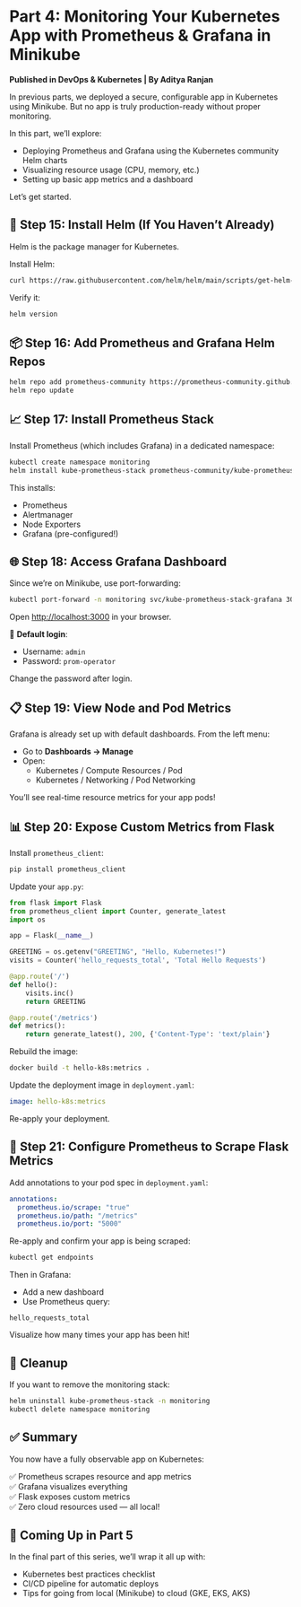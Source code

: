 
# Part 4: Monitoring Your Kubernetes App with Prometheus & Grafana in Minikube
**Published in DevOps & Kubernetes | By Aditya Ranjan**

In previous parts, we deployed a secure, configurable app in Kubernetes using Minikube. But no app is truly production-ready without proper monitoring.

In this part, we’ll explore:

- Deploying Prometheus and Grafana using the Kubernetes community Helm charts
- Visualizing resource usage (CPU, memory, etc.)
- Setting up basic app metrics and a dashboard

Let’s get started.

## 🔧 Step 15: Install Helm (If You Haven’t Already)

Helm is the package manager for Kubernetes.

Install Helm:

```bash
curl https://raw.githubusercontent.com/helm/helm/main/scripts/get-helm-3 | bash
```

Verify it:

```bash
helm version
```

## 📦 Step 16: Add Prometheus and Grafana Helm Repos

```bash
helm repo add prometheus-community https://prometheus-community.github.io/helm-charts
helm repo update
```

## 📈 Step 17: Install Prometheus Stack

Install Prometheus (which includes Grafana) in a dedicated namespace:

```bash
kubectl create namespace monitoring
helm install kube-prometheus-stack prometheus-community/kube-prometheus-stack --namespace monitoring
```

This installs:

- Prometheus
- Alertmanager
- Node Exporters
- Grafana (pre-configured!)

## 🌐 Step 18: Access Grafana Dashboard

Since we’re on Minikube, use port-forwarding:

```bash
kubectl port-forward -n monitoring svc/kube-prometheus-stack-grafana 3000:80
```

Open [http://localhost:3000](http://localhost:3000) in your browser.

🔐 **Default login**:
- Username: `admin`
- Password: `prom-operator`

Change the password after login.

## 📋 Step 19: View Node and Pod Metrics

Grafana is already set up with default dashboards. From the left menu:

- Go to **Dashboards → Manage**
- Open:
  - Kubernetes / Compute Resources / Pod
  - Kubernetes / Networking / Pod Networking

You’ll see real-time resource metrics for your app pods!

## 📊 Step 20: Expose Custom Metrics from Flask

Install `prometheus_client`:

```bash
pip install prometheus_client
```

Update your `app.py`:

```python
from flask import Flask
from prometheus_client import Counter, generate_latest
import os

app = Flask(__name__)

GREETING = os.getenv("GREETING", "Hello, Kubernetes!")
visits = Counter('hello_requests_total', 'Total Hello Requests')

@app.route('/')
def hello():
    visits.inc()
    return GREETING

@app.route('/metrics')
def metrics():
    return generate_latest(), 200, {'Content-Type': 'text/plain'}
```

Rebuild the image:

```bash
docker build -t hello-k8s:metrics .
```

Update the deployment image in `deployment.yaml`:

```yaml
image: hello-k8s:metrics
```

Re-apply your deployment.

## 📡 Step 21: Configure Prometheus to Scrape Flask Metrics

Add annotations to your pod spec in `deployment.yaml`:

```yaml
annotations:
  prometheus.io/scrape: "true"
  prometheus.io/path: "/metrics"
  prometheus.io/port: "5000"
```

Re-apply and confirm your app is being scraped:

```bash
kubectl get endpoints
```

Then in Grafana:

- Add a new dashboard
- Use Prometheus query:
```promql
hello_requests_total
```

Visualize how many times your app has been hit!

## 🧼 Cleanup

If you want to remove the monitoring stack:

```bash
helm uninstall kube-prometheus-stack -n monitoring
kubectl delete namespace monitoring
```

## ✅ Summary

You now have a fully observable app on Kubernetes:

✅ Prometheus scrapes resource and app metrics  
✅ Grafana visualizes everything  
✅ Flask exposes custom metrics  
✅ Zero cloud resources used — all local!

## 🧭 Coming Up in Part 5

In the final part of this series, we’ll wrap it all up with:

- Kubernetes best practices checklist
- CI/CD pipeline for automatic deploys
- Tips for going from local (Minikube) to cloud (GKE, EKS, AKS)

